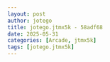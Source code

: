 ```yaml
---
layout: post
author: jotego
title: jotego.jtmx5k - 58adf68
date: 2025-05-31
categories: [Arcade, jtmx5k]
tags: [jotego.jtmx5k]
---
```


